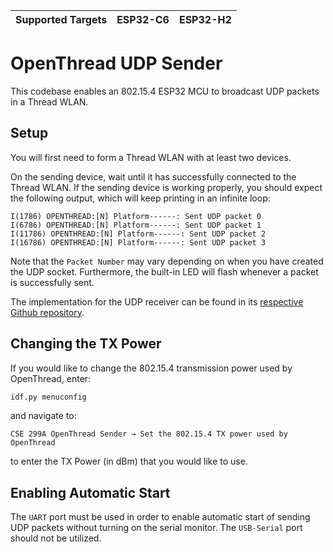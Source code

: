 | Supported Targets | ESP32-C6 | ESP32-H2 |
| ----------------- | -------- | -------- |

# OpenThread UDP Sender

This codebase enables an 802.15.4 ESP32 MCU to broadcast UDP packets in a Thread WLAN.

## Setup

You will first need to form a Thread WLAN with at least two devices.

On the sending device, wait until it has successfully connected to the Thread WLAN. If the sending device is working properly, you should expect the following output, which will keep printing in an infinite loop:
```
I(1786) OPENTHREAD:[N] Platform------: Sent UDP packet 0
I(6786) OPENTHREAD:[N] Platform------: Sent UDP packet 1
I(11786) OPENTHREAD:[N] Platform------: Sent UDP packet 2
I(16786) OPENTHREAD:[N] Platform------: Sent UDP packet 3
```

Note that the `Packet Number` may vary depending on when you have created the UDP socket. Furthermore, the built-in LED will flash whenever a packet is successfully sent.

The implementation for the UDP receiver can be found in its [respective Github repository](https://github.com/UCSC-CSE299A/ot-receive).

## Changing the TX Power

If you would like to change the 802.15.4 transmission power used by OpenThread, enter:

```bash
idf.py menuconfig
```

and navigate to:
```
CSE 299A OpenThread Sender → Set the 802.15.4 TX power used by OpenThread
```

to enter the TX Power (in dBm) that you would like to use.

## Enabling Automatic Start

The `UART` port must be used in order to enable automatic start of sending UDP packets without turning on the serial monitor. The `USB-Serial` port should not be utilized.
